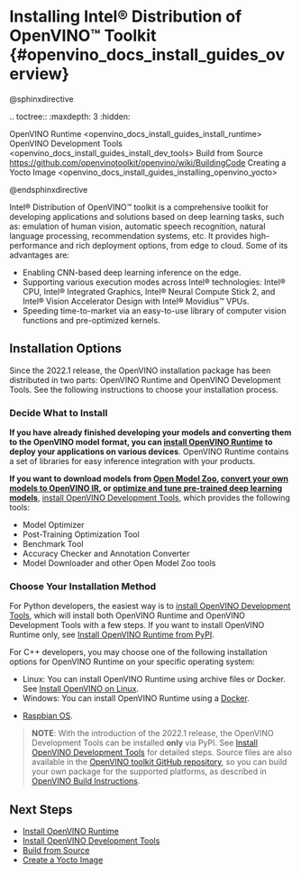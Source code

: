 # Installing Intel® Distribution of OpenVINO™ Toolkit {#openvino_docs_install_guides_overview}

@sphinxdirective

.. toctree::
   :maxdepth: 3
   :hidden:
   
   OpenVINO Runtime <openvino_docs_install_guides_install_runtime>
   OpenVINO Development Tools <openvino_docs_install_guides_install_dev_tools>
   Build from Source <https://github.com/openvinotoolkit/openvino/wiki/BuildingCode>
   Creating a Yocto Image <openvino_docs_install_guides_installing_openvino_yocto>

@endsphinxdirective

Intel® Distribution of OpenVINO™ toolkit is a comprehensive toolkit for developing applications and solutions based on deep learning tasks, such as: emulation of human vision, automatic speech recognition, natural language processing, recommendation systems, etc. It provides high-performance and rich deployment options, from edge to cloud. Some of its advantages are:

* Enabling CNN-based deep learning inference on the edge.
* Supporting various execution modes across Intel® technologies: Intel® CPU, Intel® Integrated Graphics, Intel® Neural Compute Stick 2, and Intel® Vision Accelerator Design with Intel® Movidius™ VPUs.
* Speeding time-to-market via an easy-to-use library of computer vision functions and pre-optimized kernels.

## Installation Options

Since the 2022.1 release, the OpenVINO installation package has been distributed in two parts: OpenVINO Runtime and OpenVINO Development Tools. See the following instructions to choose your installation process.

### Decide What to Install

**If you have already finished developing your models and converting them to the OpenVINO model format, you can [install OpenVINO Runtime](installing-openvino-runtime.md) to deploy your applications on various devices**. OpenVINO Runtime contains a set of libraries for easy inference integration with your products.

**If you want to download models from [Open Model Zoo](../model_zoo.md), [convert your own models to OpenVINO IR](../MO_DG/Deep_Learning_Model_Optimizer_DevGuide.md), or [optimize and tune pre-trained deep learning models](../optimization_guide/model_optimization_guide.md)**, [install OpenVINO Development Tools](installing-model-dev-tools.md), which provides the following tools:

  * Model Optimizer
  * Post-Training Optimization Tool
  * Benchmark Tool
  * Accuracy Checker and Annotation Converter
  * Model Downloader and other Open Model Zoo tools


### Choose Your Installation Method

For Python developers, the easiest way is to [install OpenVINO Development Tools](installing-model-dev-tools.md), which will install both OpenVINO Runtime and OpenVINO Development Tools with a few steps. If you want to install OpenVINO Runtime only, see [Install OpenVINO Runtime from PyPI](installing-openvino-pip.md).

For C++ developers, you may choose one of the following installation options for OpenVINO Runtime on your specific operating system:

* Linux: You can install OpenVINO Runtime using archive files or Docker. See [Install OpenVINO on Linux](installing-openvino-linux-header.md).
* Windows: You can install OpenVINO Runtime using a [Docker](installing-openvino-docker-windows.md).
<!-- * macOS: You can install OpenVINO Runtime using an - No other method outside pypi as of writing -->
* [Raspbian OS](installing-openvino-raspbian.md).

> **NOTE**: With the introduction of the 2022.1 release, the OpenVINO Development Tools can be installed **only** via PyPI. See [Install OpenVINO Development Tools](installing-model-dev-tools.md) for detailed steps.
Source files are also available in the [OpenVINO toolkit GitHub repository](https://github.com/openvinotoolkit/openvino/), so you can build your own package for the supported platforms, as described in [OpenVINO Build Instructions](https://github.com/openvinotoolkit/openvino/wiki/BuildingCode).

## Next Steps

- [Install OpenVINO Runtime](installing-openvino-runtime.md)
- [Install OpenVINO Development Tools](installing-model-dev-tools.md)
- [Build from Source](https://github.com/openvinotoolkit/openvino/wiki/BuildingCode)
- [Create a Yocto Image](installing-openvino-yocto.md)
